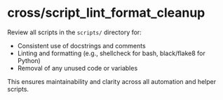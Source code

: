 # cross/script_lint_format_cleanup

Review all scripts in the `scripts/` directory for:
- Consistent use of docstrings and comments
- Linting and formatting (e.g., shellcheck for bash, black/flake8 for Python)
- Removal of any unused code or variables

This ensures maintainability and clarity across all automation and helper scripts. 